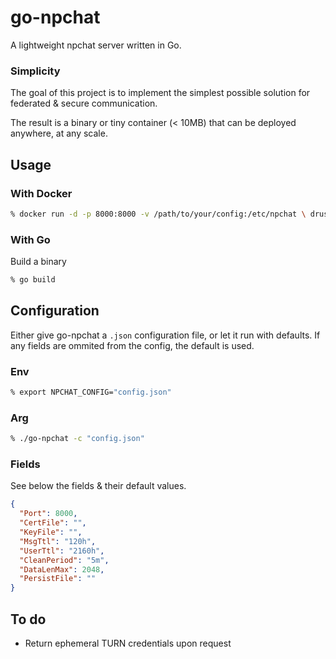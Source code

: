 # go-npchat
A lightweight npchat server written in Go.

### Simplicity
The goal of this project is to implement the simplest possible solution for federated & secure communication.

The result is a binary or tiny container (< 10MB) that can be deployed anywhere, at any scale.

## Usage
### With Docker
```zsh
% docker run -d -p 8000:8000 -v /path/to/your/config:/etc/npchat \ druseless/go-npchat -c /etc/npchat/config.json
```
### With Go
Build a binary
```zsh
% go build
```

## Configuration
Either give go-npchat a `.json` configuration file, or let it run with defaults. If any fields are ommited from the config, the default is used.

### Env
```zsh
% export NPCHAT_CONFIG="config.json"
```
### Arg
```zsh
% ./go-npchat -c "config.json"
```

### Fields
See below the fields & their default values.
```json
{
  "Port": 8000,
  "CertFile": "",
  "KeyFile": "",
  "MsgTtl": "120h",
  "UserTtl": "2160h",
  "CleanPeriod": "5m",
  "DataLenMax": 2048,
  "PersistFile": ""
}
```

## To do
- Return ephemeral TURN credentials upon request